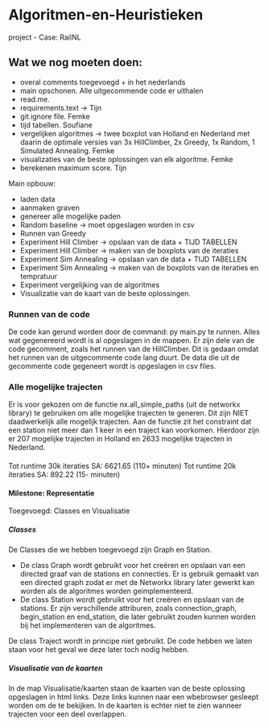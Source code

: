 # Algoritmen-en-Heuristieken
project - Case: RailNL



## Wat we nog moeten doen:
- overal comments toegevoegd + in het nederlands
- main opschonen. Alle uitgecommende code er uithalen
- read.me. 
- requirements.text -> Tijn
- git.ignore file. Femke
- tijd tabellen. Soufiane
- vergelijken algoritmes -> twee boxplot van Holland en Nederland met daarin de optimale versies van 3x HillClimber, 2x Greedy, 1x Random, 1 Simulated Annealing. Femke
- visualizaties van de beste oplossingen van elk algoritme. Femke
- berekenen maximum score. Tijn 

Main opbouw:
- laden data
- aanmaken graven
- genereer alle mogelijke paden
- Random baseline -> moet opgeslagen worden in csv
- Runnen van Greedy
- Experiment Hill Climber -> opslaan van de data + TIJD TABELLEN
- Experiment Hill Climber -> maken van de boxplots van de iteraties
- Experiment Sim Annealing -> opslaan van de data + TIJD TABELLEN
- Experiment Sim Annealing -> maken van de boxplots van de iteraties en tempratuur
- Experiment vergelijking van de algoritmes
- Visualizatie van de kaart van de beste oplossingen.

### Runnen van de code
De code kan gerund worden door de command: py main.py te runnen. Alles wat gegenereerd wordt is al opgeslagen in de mappen. 
Er zijn dele van de code gecomment, zoals het runnen van de HillClimber. Dit is gedaan omdat het runnen van de uitgecommente code lang duurt. De data die uit de gecommente code gegeneert wordt is opgeslagen in csv files. 

### Alle mogelijke trajecten
Er is voor gekozen om de functie nx.all_simple_paths (uit de networkx library) te gebruiken om alle mogelijke trajecten te generen. Dit zijn NIET daadwerkelijk alle mogelijk trajecten. Aan de functie zit het constraint dat een station niet meer dan 1 keer in een traject kan voorkomen. Hierdoor zijn er 207 mogelijke trajecten in Holland en 2633 mogelijke trajecten in Nederland. 

####
Tot runtime 30k iteraties SA: 6621.65 (110+ minuten)
Tot runtime 20k iteraties SA: 892.22 (15- minuten)

#### Milestone: Representatie
Toegevoegd: Classes en Visualisatie

##### Classes
De Classes die we hebben toegevoegd zijn Graph en Station. 
- De class Graph wordt gebruikt voor het creëren en opslaan van een directed graaf van de stations en connecties. Er is gebruik gemaakt van een directed graph zodat er met de Networkx library later gewerkt kan worden als de algoritmes worden geimplementeerd. 
- De class Station wordt gebruikt voor het creëren en opslaan van de stations. Er zijn verschillende attriburen, zoals connection_graph, begin_station en end_station, die later gebruikt zouden kunnen worden bij het implementeren van de algoritmes.

De class Traject wordt in principe niet gebruikt. De code hebben we laten staan voor het geval we deze later toch nodig hebben.

##### Visualisatie van de kaarten
In de map Visualisatie/kaarten staan de kaarten van de beste oplossing opgeslagen in html links. Deze links kunnen naar een wbebrowser gesleept worden om de te bekijken. In de kaarten is echter niet te zien wanneer trajecten voor een deel overlappen. 




